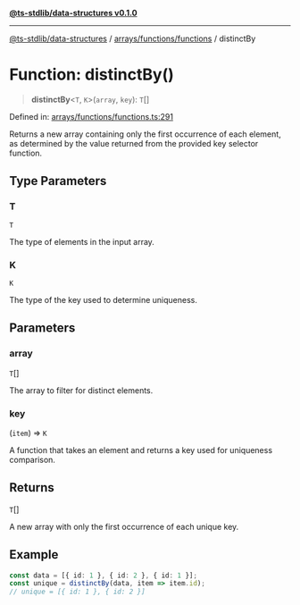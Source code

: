 [**@ts-stdlib/data-structures v0.1.0**](../../../../README.md)

***

[@ts-stdlib/data-structures](../../../../README.md) / [arrays/functions/functions](../README.md) / distinctBy

# Function: distinctBy()

> **distinctBy**\<`T`, `K`\>(`array`, `key`): `T`[]

Defined in: [arrays/functions/functions.ts:291](https://github.com/gabaudette/ts-stdlib/blob/5164f234b9a04fc1f1f671b028e4805f98b56ab3/packages/data-structures/src/arrays/functions/functions.ts#L291)

Returns a new array containing only the first occurrence of each element,
as determined by the value returned from the provided key selector function.

## Type Parameters

### T

`T`

The type of elements in the input array.

### K

`K`

The type of the key used to determine uniqueness.

## Parameters

### array

`T`[]

The array to filter for distinct elements.

### key

(`item`) => `K`

A function that takes an element and returns a key used for uniqueness comparison.

## Returns

`T`[]

A new array with only the first occurrence of each unique key.

## Example

```typescript
const data = [{ id: 1 }, { id: 2 }, { id: 1 }];
const unique = distinctBy(data, item => item.id);
// unique = [{ id: 1 }, { id: 2 }]
```
